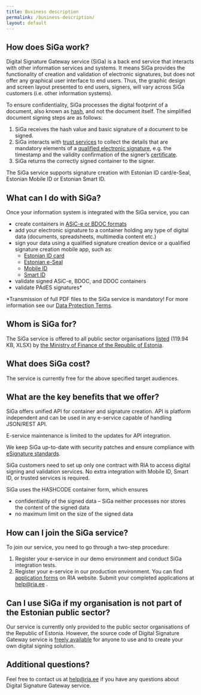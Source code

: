 ```yaml
---
title: Business description
permalink: /business-description/
layout: default
---
```

## How does SiGa work?

Digital Signature Gateway service (SiGa) is a back end service that interacts with other information services and systems. It means SiGa provides the functionality of creation and validation of electronic signatures, but does not offer any graphical user interface to end users. Thus, the graphic design and screen layout presented to end users, signers, will vary across SiGa customers (i.e. other information systems).

To ensure confidentiality, SiGa processes the digital footprint of a document, also known as [hash](https://sectigostore.com/blog/what-is-a-digital-signature-and-how-does-the-digital-signature-process-work/), and not the document itself.
The simplified document signing steps are as follows:
1. SiGa receives the hash value and basic signature of a document to be signed.
2. SiGa interacts with [trust services](https://www.id.ee/en/article/trust-services-what-are-they/) to collect the details that are mandatory elements of a [qualified electronic signature](https://www.id.ee/en/article/electronic-signatures-and-addressing-them-in-europe-2/), e.g. the timestamp and the validity confirmation of the signer’s [certificate](https://www.id.ee/en/article/certificates-what-are-they-and-why-do-i-need-them/).
3. SiGa returns the correctly signed container to the signer.

The SiGa service supports signature creation with Estonian ID card/e-Seal, Estonian Mobile ID or Estonian Smart ID.

## What can I do with SiGa?

Once your information system is integrated with the SiGa service, you can
* create containers in [ASiC-e or BDOC formats](https://www.id.ee/en/article/bdoc-cdoc-and-asice-digidoc-file-formats-4/)
* add your electronic signature to a container holding any type of digital data (documents, spreadsheets, multimedia content etc.)
* sign your data using a qualified signature creation device or a qualified signature creation mobile app, such as:
  * [Estonian ID card](https://www.id.ee/en/article/id-card-and-its-uses/)
  * [Estonian e-Seal](https://www.id.ee/en/article/we-recommend-using-an-e-seal-instead-of-mass-signing-with-the-id-card/)
  * [Mobile ID](https://www.id.ee/en/article/using-mobile-id/)
  * [Smart ID](https://www.smart-id.com/)
* validate signed ASiC-e, BDOC, and DDOC containers
* validate PAdES signatures*

*Transmission of full PDF files to the SiGa service is mandatory! For more information see our [Data Protection Terms](https://www.id.ee/en/article/data-protection-conditions-for-the-id-software-of-the-national-information-system-authority/).

## Whom is SiGa for?

The SiGa service is offered to all public sector organisations [listed](https://www.rahandusministeerium.ee/sites/default/files/avaliku_sektori_asutused_asutuse_liikide_loikes_.xlsx) (119.94 KB, XLSX) by [the Ministry of Finance of the Republic of Estonia](https://www.rahandusministeerium.ee/et/riigihaldus).

## What does SiGa cost?

The service is currently free for the above specified target audiences.

## What are the key benefits that we offer?

SiGa offers unified API for container and signature creation. API is platform independent and can be used in any e-service capable of handling JSON/REST API.

E-service maintenance is limited to the updates for API integration.

We keep SiGa up-to-date with security patches and ensure compliance with [eSignature standards](https://ec.europa.eu/cefdigital/wiki/display/CEFDIGITAL/eSignature+standards). 

SiGa customers need to set up only one contract with RIA to access digital signing and validation services. No extra integration with Mobile ID, Smart ID, or trusted services is required.

SiGa uses the HASHCODE container form, which ensures
* confidentiality of the signed data – SiGa neither processes nor stores the content of the signed data
* no maximum limit on the size of the signed data

## How can I join the SiGa service?

To join our service, you need to go through a two-step procedure:
1. Register your e-service in our demo environment and conduct SiGa integration tests.
2. Register your e-service in our production environment.
You can find [application forms](https://www.ria.ee/et/riigi-infosusteem/eid/partnerile.html#allkirjastamisteenus) on RIA website. Submit your completed applications at help@ria.ee . 

## Can I use SiGa if my organisation is not part of the Estonian public sector?

Our service is currently only provided to the public sector organisations of the Republic of Estonia. However, the source code of Digital Signature Gateway service is [freely available](https://github.com/open-eid/SiGa/wiki) for anyone to use and to create your own digital signing solution.

## Additional questions?

Feel free to contact us at help@ria.ee if you have any questions about Digital Signature Gateway service.
